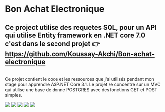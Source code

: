 # Bon Achat Electronique
## Ce project utilise des requetes SQL, pour un API qui utilise Entity framework en .NET core 7.0 c'est dans le second projet 👉 https://github.com/Koussay-Akchi/Bon-achat-electronique
<br>
Ce projet contient le code et les ressources que j'ai utilisés pendant mon stage pour apprendre ASP.NET Core 3.1. Le projet se concentre sur un MVC qui utilise une base de donne POSTGRES avec des fonctions GET et POST simples.
<br>

![](https://i.imgur.com/TwVnBGd.png)
![](https://i.imgur.com/eJBl0wu.png)
![](https://i.imgur.com/vQOAjU9.png)
![](https://i.imgur.com/kVjNzSr.png)
![](https://i.imgur.com/RCDNMvi.png)


